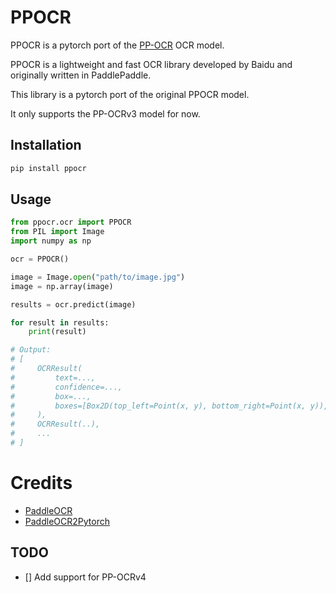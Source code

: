 # PPOCR

PPOCR is a pytorch port of the [PP-OCR](https://paddlepaddle.github.io/PaddleOCR/latest/en/ppocr/overview.html) OCR model.

PPOCR is a lightweight and fast OCR library developed by Baidu and originally written in PaddlePaddle.

This library is a pytorch port of the original PPOCR model.

It only supports the PP-OCRv3 model for now.

## Installation

```bash
pip install ppocr
```

## Usage

```python
from ppocr.ocr import PPOCR
from PIL import Image
import numpy as np

ocr = PPOCR()

image = Image.open("path/to/image.jpg")
image = np.array(image)

results = ocr.predict(image)

for result in results:
    print(result)

# Output:
# [
#     OCRResult(
#         text=...,
#         confidence=...,
#         box=...,
#         boxes=[Box2D(top_left=Point(x, y), bottom_right=Point(x, y)), ...],
#     ),
#     OCRResult(..),
#     ...
# ]
```

# Credits

- [PaddleOCR](https://github.com/PaddlePaddle/PaddleOCR)
- [PaddleOCR2Pytorch](https://github.com/frotms/PaddleOCR2Pytorch)

## TODO

- [] Add support for PP-OCRv4

